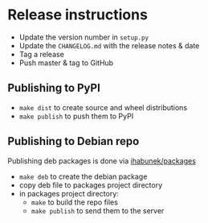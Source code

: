 Release instructions
====================

* Update the version number in `setup.py`
* Update the `CHANGELOG.md` with the release notes & date
* Tag a release
* Push master & tag to GitHub

Publishing to PyPI
------------------

* `make dist` to create source and wheel distributions
* `make publish` to push them to PyPI

Publishing to Debian repo
-------------------------

Publishing deb packages is done via [ihabunek/packages](https://github.com/ihabunek/packages)

* `make deb` to create the debian package
* copy deb file to packages project directory
* in packages project directory:
    * `make` to build the repo files
    * `make publish` to send them to the server
